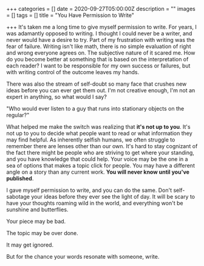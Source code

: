 +++
categories = []
date = 2020-09-27T05:00:00Z
description = ""
images = []
tags = []
title = "You Have Permission to Write"

+++
It's taken me a long time to give myself permission to write. For years, I was adamantly opposed to writing. I thought I could never be a writer, and never would have a desire to try. Part of my frustration with writing was the fear of failure. Writing isn't like math, there is no simple evaluation of right and wrong everyone agrees on. The subjective nature of it scared me. How do you become better at something that is based on the interpretation of each reader? I want to be responsible for my own success or failures, but with writing control of the outcome leaves my hands.

There was also the stream of self-doubt so many face that crushes new ideas before you can ever get them out. I'm not creative enough, I'm not an expert in anything, so what would I say?

"Who would ever listen to a guy that runs into stationary objects on the regular?"

What helped me make the switch was realizing that **it's not up to you**. It's not up to you to decide what people want to read or what information they may find helpful. As inherently selfish humans, we often struggle to remember there are lenses other than our own. It's hard to stay cognizant of the fact there might be people who are striving to get where your standing, and you have knowledge that could help. Your voice may be the one in a sea of options that makes a topic click for people. You may have a different angle on a story than any current work. **You will never know until you've published**.

I gave myself permission to write, and you can do the same. Don't self-sabotage your ideas before they ever see the light of day. It will be scary to have your thoughts roaming wild in the world, and everything won't be sunshine and butterflies.

Your piece may be bad.

The topic may be over done.

It may get ignored.

But for the chance your words resonate with someone, write.